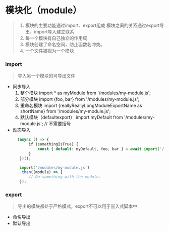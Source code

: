 # 模块化（module）
 > 1. 模块的主要功能通过import、export组成 模块之间的关系通过export导出、import导入建立联系
 > 2. 每一个模块有自己独立的作用域
 > 3. 模块创建了命名空间，防止函数名冲突。
 > 4. 一个文件被视为一个模块

### import
> 导入另一个模块的可导出文件
- 同步导入
	1. 整个模块 import * as myModule from '/modules/my-module.js';
	2. 部分模块 import {foo, bar} from '/modules/my-module.js';
	3. 重命名模块 import {reallyReallyLongModuleExportName as shortName}
  from '/modules/my-module.js';
	4. 默认模块（defaultexport） import myDefault from '/modules/my-module.js';  // 不需要括号
- 动态导入
     ```javascript
  	   (async () => {
			if (somethingIsTrue) {
				const { default: myDefault, foo, bar } = await import('/modules/my-module.js');
			}
		})();

		import('/modules/my-module.js')
		.then((module) => {
			// Do something with the module.
		});
    ```
		

### export
> 导出的模块都处于严格模式，export不可以用于嵌入式脚本中
- 命名导出
- 默认导出
